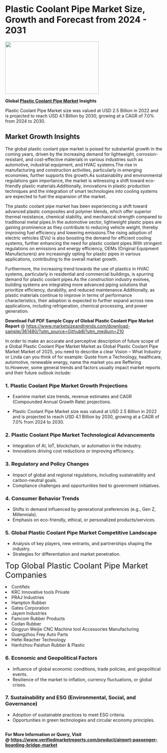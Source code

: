 <H1>Plastic Coolant Pipe Market Size, Growth and Forecast from 2024 - 2031</H1><img class="aligncenter size-medium wp-image-584254" src="https://thirdeyenews.in/wp-content/uploads/2024/09/Global-Market-Research-300x168.jpeg" alt="" width="300" height="168" /><p><strong>Global&nbsp;<a href="https://www.marketsizeandtrends.com/download-sample/361480/?utm_source=Github8j?utm_medium=210">Plastic Coolant Pipe Market</a> Insights</strong></p><p>Plastic Coolant Pipe Market size was valued at USD 2.5 Billion in 2022 and is projected to reach USD 4.1 Billion by 2030, growing at a CAGR of 7.0% from 2024 to 2030.</p><p><h2>Market Growth Insights</h2> <p>The global plastic coolant pipe market is poised for substantial growth in the coming years, driven by the increasing demand for lightweight, corrosion-resistant, and cost-effective materials in various industries such as automotive, industrial equipment, and HVAC systems.The rise in manufacturing and construction activities, particularly in emerging economies, further supports this growth.As sustainability and environmental regulations gain importance, the market is witnessing a shift toward eco-friendly plastic materials.Additionally, innovations in plastic production techniques and the integration of smart technologies into cooling systems are expected to fuel the expansion of the market.</p> <p>The plastic coolant pipe market has been experiencing a shift toward advanced plastic composites and polymer blends, which offer superior thermal resistance, chemical stability, and mechanical strength compared to traditional metal pipes.In the automotive sector, lightweight plastic pipes are gaining prominence as they contribute to reducing vehicle weight, thereby improving fuel efficiency and lowering emissions.The rising adoption of electric vehicles (EVs) is also boosting the demand for efficient cooling systems, further enhancing the need for plastic coolant pipes.With stringent regulations on emissions and energy efficiency, OEMs (Original Equipment Manufacturers) are increasingly opting for plastic pipes in various applications, contributing to the overall market growth.</p> <p>Furthermore, the increasing trend towards the use of plastics in HVAC systems, particularly in residential and commercial buildings, is spurring demand for plastic coolant pipes.As the construction industry evolves, building systems are integrating more advanced piping solutions that prioritize efficiency, durability, and reduced maintenance.Additionally, as plastic materials continue to improve in terms of performance characteristics, their adoption is expected to further expand across new applications, including refrigeration, chemical processing, and power generation.</p> <p><span class=""><strong>Download Full PDF Sample Copy of Global Plastic Coolant Pipe Market Report</strong> @ <a href="https://www.marketsizeandtrends.com/download-sample/361480/?utm_source=Github8j?utm_medium=210" target="_blank">https://www.marketsizeandtrends.com/download-sample/361480/?utm_source=Github8j?utm_medium=210</a></span></p><p>In order to make an accurate and perceptive description of future scope of a Global&nbsp;Plastic Coolant Pipe Market Market as Global&nbsp;Plastic Coolant Pipe Market Market of 2025, you need to describe a clear Vision &ndash; What Industry or Linda can you think of for example: Quote from a Technology, healthcare, automotive, renewable energy, name the market you are Reffering to.However, some general trends and factors usually impact market reports and their future outlook include:</p><h3>1.&nbsp;<strong>Plastic Coolant Pipe Market Growth Projections</strong></h3><ul><li>Examine market size trends, revenue estimates and CAGR (Compounded Annual Growth Rate) projections.</li><li><p>Plastic Coolant Pipe Market size was valued at USD 2.5 Billion in 2022 and is projected to reach USD 4.1 Billion by 2030, growing at a CAGR of 7.0% from 2024 to 2030.</p></li></ul><h3>2.&nbsp;<strong>Plastic Coolant Pipe Market Technological Advancements</strong></h3><ul><li>Integration of AI, IoT, blockchain, or automation in the industry.</li><li>Innovations driving cost reductions or improving efficiency.</li></ul><h3>3.&nbsp;<strong>Regulatory and Policy Changes</strong></h3><ul><li>Impact of global and regional regulations, including sustainability and carbon-neutral goals.</li><li>Compliance challenges and opportunities tied to government initiatives.</li></ul><h3>4.&nbsp;<strong>Consumer Behavior Trends</strong></h3><ul><li>Shifts in demand influenced by generational preferences (e.g., Gen Z, Millennials).</li><li>Emphasis on eco-friendly, ethical, or personalized products/services.</li></ul><h3>5.&nbsp;<strong>Global Plastic Coolant Pipe Market Competitive Landscape</strong></h3><ul><li>Analysis of key players, new entrants, and partnerships shaping the industry.</li><li>Strategies for differentiation and market penetration.</li></ul><p data-pm-slice="1 1 []"><span style="color: inherit; font-family: inherit; font-size: 25px;">Top Global Plastic Coolant Pipe Market Companies</span></p><div class="" data-test-id=""><p><li>Contifelx</li><li> KRC Innovative tools Private</li><li> PRAJ Industries</li><li> Hampton Rubber</li><li> Gates Corporation</li><li> Jayem Industries</li><li> Famcom Rubber Products</li><li> Codan Rubber</li><li> Qingyun Weijie CNC Machine tool Accessories Manufacturing</li><li> Guangzhou Frey Auto Parts</li><li> Hefei Reacher Technology</li><li> Hanhzhou Paishun Rubber & Plastic</li></p></div><h3>6.&nbsp;<strong>Economic and Geopolitical Factors</strong></h3><ul><li>Influence of global economic conditions, trade policies, and geopolitical events.</li><li>Resilience of the market to inflation, currency fluctuations, or global crises.</li></ul><h3>7.&nbsp;<strong>Sustainability and ESG (Environmental, Social, and Governance)</strong></h3><ul><li>Adoption of sustainable practices to meet ESG criteria.</li><li>Opportunities in green technologies and circular economy principles.</li></ul><h2><strong style="font-size: 14px;">For More Information or Query, Visit @&nbsp;</strong><a style="background-color: #ffffff; font-size: 14px;" href="https://www.marketsizeandtrends.com/report/plastic-coolant-pipe-market/" target="_blank">https://www.verifiedmarketreports.com/product/airport-passenger-boarding-bridge-market</a></h2>